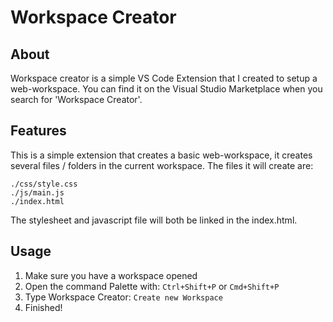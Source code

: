 # Workspace Creator
## About
Workspace creator is a simple VS Code Extension that I created to setup a web-workspace.
You can find it on the Visual Studio Marketplace when you search for 'Workspace Creator'.

## Features
This is a simple extension that creates a basic web-workspace, it creates several files / folders in the current workspace. The files it will create are:

```
./css/style.css
./js/main.js
./index.html
```

The stylesheet and javascript file will both be linked in the index.html.

## Usage
1. Make sure you have a workspace opened
2. Open the command Palette with: `Ctrl+Shift+P` or `Cmd+Shift+P`
3. Type Workspace Creator: `Create new Workspace`
4. Finished!
